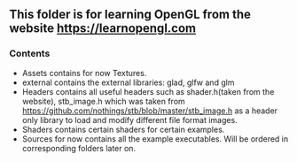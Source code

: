 ## This folder is for learning OpenGL from the website https://learnopengl.com

### Contents
- Assets contains for now Textures.
- external contains the external libraries: glad, glfw and glm
- Headers contains all useful headers such as shader.h(taken from the website), stb_image.h which was taken from https://github.com/nothings/stb/blob/master/stb_image.h as a header only library to load and modify different file format images.
- Shaders contains certain shaders for certain examples.
- Sources for now contains all the example executables. Will be ordered in corresponding folders later on.
